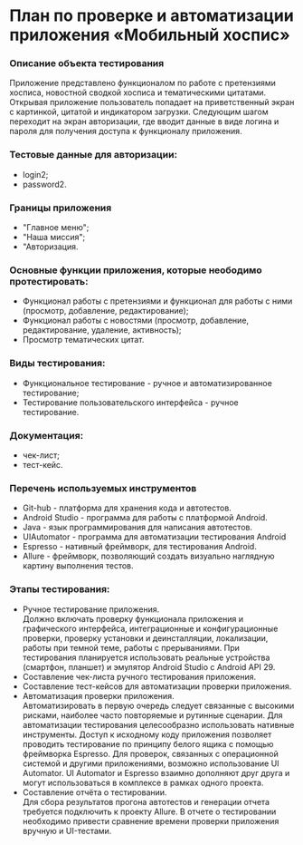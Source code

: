 # План по проверке и автоматизации приложения «Мобильный хоспис»

### Описание объекта тестирования

Приложение представлено функционалом по работе с претензиями хосписа, новостной сводкой хосписа и тематическими цитатами.
Открывая приложение пользователь попадает на приветственный экран с картинкой, цитатой и индикатором загрузки. Следующим шагом переходит на экран авторизации, где вводит данные в виде логина и пароля для получения доступа к функционалу приложения. 

### Тестовые данные для авторизации:
- login2;
- password2.

### Границы приложения
- "Главное меню";
- "Наша миссия";
- "Авторизация.
### Основные функции приложения, которые неободимо протестировать:
* Функционал работы с претензиями и функционал для работы с ними (просмотр, добавление, редактирование);
* Функционал работы с новостями (просмотр, добавление, редактирование, удаление, активность);
* Просмотр тематических цитат.

### Виды тестирования:
- Функциональное тестирование - ручное и автоматизированное тестирование;
- Тестирование пользовательского интерфейса - ручное тестирование.

### Документация: 
- чек-лист;
- тест-кейс.


### Перечень используемых инструментов
* Git-hub - платформа для хранения кода и автотестов.
* Android Studio - программа для работы с платформой Android. 
* Java - язык программирования для написания автотестов.
* UIAutomator - программа для автоматизации тестирования Android
* Espresso - нативный фреймворк, для тестирования Android.
* Allure - фреймворк, позволяющий создать визуально наглядную картину выполнения тестов.

### Этапы тестирования:  
- Ручное тестирование приложения.  
Должно включать проверку функционала приложения и графического интерфейса, интеграционные и конфигурационные проверки, проверку установки и деинсталляции, локализации, работы при темной теме, работы с прерываниями. При тестирования планируется использовать реальные устройства (смартфон, планшет) и эмулятор Android Studio с Android API 29.
- Составление чек-листа ручного тестирования приложения.
-  Составление тест-кейсов для автоматизации проверки приложения.
-  Автоматизация проверки приложения.  
Автоматизировать в первую очередь следует связанные с высокими рисками, наиболее часто повторяемые и рутинные сценарии. Для автоматизации тестирования целесообразно использовать нативные инструменты. Доступ к исходному коду приложения позволяет проводить тестирование по принципу белого ящика с помощью фреймворка Espresso. Для проверок, связанных с операционной системой и другими приложениями, возможно использование UI Automator. UI Automator и Espresso взаимно дополняют друг друга и могут использоваться в комплексе в рамках одного проекта. 
-  Составление отчёта о тестировании.  
Для сбора результатов прогона автотестов и генерации отчета требуется подключить к проекту Allure. В отчете о тестировании необходимо привести сравнение времени проверки приложения вручную и UI-тестами.

